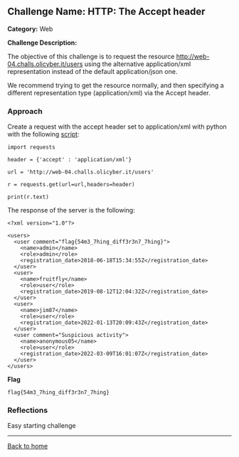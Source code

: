 ## Challenge Name: HTTP: The Accept header
**Category:** Web

**Challenge Description:** 

The objective of this challenge is to request the resource http://web-04.challs.olicyber.it/users using the alternative application/xml representation instead of the default application/json one.

We recommend trying to get the resource normally, and then specifying a different representation type (application/xml) via the Accept header.

### Approach

Create a request with the accept header set to application/xml with python with the following [script](/olicyber-training/web/04-Get-accept/solve.py):


```
import requests

header = {'accept' : 'application/xml'}

url = 'http://web-04.challs.olicyber.it/users'

r = requests.get(url=url,headers=header)

print(r.text)
```
The response of the server is the following:

```
<?xml version="1.0"?>

<users>
  <user comment="flag{54m3_7hing_diff3r3n7_7hing}">
    <name>admin</name>
    <role>admin</role>
    <registration_date>2018-06-18T15:34:55Z</registration_date>
  </user>
  <user>
    <name>fruitfly</name>
    <role>user</role>
    <registration_date>2019-08-12T12:04:32Z</registration_date>
  </user>
  <user>
    <name>jim87</name>
    <role>user</role>
    <registration_date>2022-01-13T20:09:43Z</registration_date>
  </user>
  <user comment="Suspicious activity">
    <name>anonymous05</name>
    <role>user</role>
    <registration_date>2022-03-09T16:01:07Z</registration_date>
  </user>
</users>

```

**Flag**

```
flag{54m3_7hing_diff3r3n7_7hing}
```
### Reflections
Easy starting challenge
  

---
<a href="/olicyber-training/main.md" class="btn">Back to home</a>
